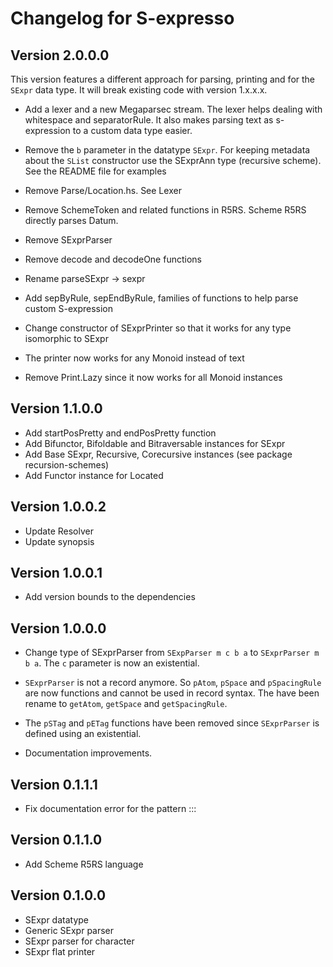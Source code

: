 # Changelog for S-expresso

Version 2.0.0.0
---------------
This version features a different approach for parsing, printing and for the `SExpr` data
type. It will break existing code with version 1.x.x.x.

* Add a lexer and a new Megaparsec stream. The lexer helps dealing with whitespace and separatorRule. It also makes parsing text as s-expression to a custom data type easier.

* Remove the `b` parameter in the datatype `SExpr`. For keeping metadata about
  the `SList` constructor use the SExprAnn type (recursive scheme). See the README
file for examples

* Remove Parse/Location.hs. See Lexer

* Remove SchemeToken and related functions in R5RS. Scheme R5RS directly parses Datum.

* Remove SExprParser
* Remove decode and decodeOne functions
* Rename parseSExpr -> sexpr
* Add sepByRule, sepEndByRule, families of functions to help parse custom S-expression

* Change constructor of SExprPrinter so that it works for any type isomorphic to SExpr
* The printer now works for any Monoid instead of text
* Remove Print.Lazy since it now works for all Monoid instances

Version 1.1.0.0
---------------

* Add startPosPretty and endPosPretty function
* Add Bifunctor, Bifoldable and Bitraversable instances for SExpr
* Add Base SExpr, Recursive, Corecursive instances (see package recursion-schemes)
* Add Functor instance for Located

Version 1.0.0.2
---------------

* Update Resolver
* Update synopsis

Version 1.0.0.1
---------------

* Add version bounds to the dependencies

Version 1.0.0.0
---------------

* Change type of SExprParser from `SExpParser m c b a` to `SExprParser m
  b a`. The `c` parameter is now an existential. 

* `SExprParser` is not a record anymore. So `pAtom`, `pSpace` and
  `pSpacingRule` are now functions and cannot be used in record
  syntax. The have been rename to `getAtom`, `getSpace` and
  `getSpacingRule`.

* The `pSTag` and `pETag` functions have been removed since `SExprParser`
  is defined using an existential.
  
* Documentation improvements.

Version 0.1.1.1
---------------

* Fix documentation error for the pattern :::

Version 0.1.1.0
---------------

* Add Scheme R5RS language

Version 0.1.0.0
--------------- 

* SExpr datatype
* Generic SExpr parser
* SExpr parser for character
* SExpr flat printer
